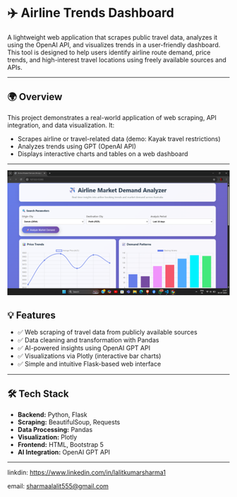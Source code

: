 # ✈️ Airline Trends Dashboard

A lightweight web application that scrapes public travel data, analyzes it using the OpenAI API, and visualizes trends in a user-friendly dashboard. This tool is designed to help users identify airline route demand, price trends, and high-interest travel locations using freely available sources and APIs.

---

## 🌍 Overview

This project demonstrates a real-world application of web scraping, API integration, and data visualization. It:

- Scrapes airline or travel-related data (demo: Kayak travel restrictions)
- Analyzes trends using GPT (OpenAI API)
- Displays interactive charts and tables on a web dashboard

---
![image alt](https://github.com/Lalit-sharma123/Airline-demand-Analyzer/blob/572930973804fc90dc32ecb0ec6e3119bd2a1370/Screenshot%202025-07-05%20134753.png)

## 💡 Features

- ✅ Web scraping of travel data from publicly available sources
- ✅ Data cleaning and transformation with Pandas
- ✅ AI-powered insights using OpenAI GPT API
- ✅ Visualizations via Plotly (interactive bar charts)
- ✅ Simple and intuitive Flask-based web interface

---

## 🛠️ Tech Stack

- **Backend:** Python, Flask
- **Scraping:** BeautifulSoup, Requests
- **Data Processing:** Pandas
- **Visualization:** Plotly
- **Frontend:** HTML, Bootstrap 5
- **AI Integration:** OpenAI GPT API

---

linkdin: https://www.linkedin.com/in/lalitkumarsharma1

email: sharmaalalit555@gmail.com



